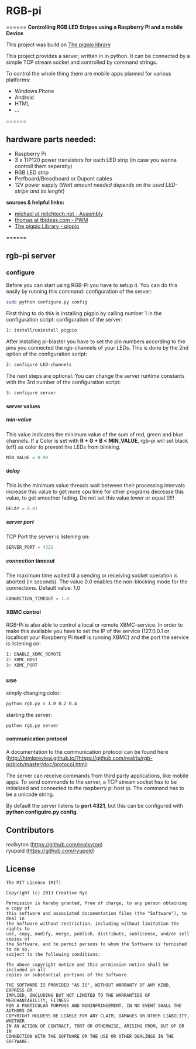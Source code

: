 # RGB-pi
======
**Controlling RGB LED Stripes using a Raspberry Pi and a mobile Device**

This project was build on [The pigpio library](http://abyz.co.uk/rpi/pigpio)
	
This project provides a server, written in in python. It can be connected by a simple TCP stream socket and controlled by command strings.
	
To control the whole thing there are mobile apps planned for various platforms:
  * Windows Phone
  * Android
  * HTML
  * ...

======

## hardware parts needed:
  * Raspberry Pi
  * 3 x TIP120 power transistors for each LED strip (in case you wanna controll them seperatly)
  * RGB LED strip
  * Perfboard/Breadboard or Dupont cables
  * 12V power supply (_Watt amount needed depends on the used LED-stripe and its lenght_)
	
**sources & helpful links:**
  * [michael at mitchtech.net - Assembly](http://mitchtech.net/raspberry-pi-pwm-rgb-led-strip)
  * [thomas at tbideas.com - PWM](http://www.tbideas.com/blog/2013/02/controling-a-high-power-rgb-led-with-a-raspberry-pi)
  * [The pigpio Library - pigpio](http://abyz.co.uk/rpi/pigpio)

======

## rgb-pi server
### configure

Before you can start using RGB-Pi you have to setup it.
You can do this easily by running this command:
configuration of the server:
```bash
sudo python configure.py config
```

First thing to do this is installing pigpio by calling number 1 in the configuration script:
configuration of the server:
```bash
1: install/uninstall pigpio
```

After installing pi-blaster you have to set the pin numbers according to the pins you connected the rgb-channels of your LEDs.
This is done by the 2nd option of the configuration script:
```bash
2: configure LED-channels
```

The next steps are optional.
You can change the server runtime constants with the 3rd number of the configuration script:
```bash
3: configure server
```

#### server values
##### min-value
This value indicates the minimum value of the sum of red, green and blue channels.
If a Color is set with **R + G + B < MIN_VALUE**, rgb-pi will set black (off) as color to prevent the LEDs from blinking.
			
```python
MIN_VALUE = 0.00
```

##### delay
This is the minimum value threads wait between their processing intervals
increase this value to get more cpu time for other programs
decrease this value, to get smoother fading.
Do not set this value lower or equal 0!!!
```python
DELAY = 0.01
```

##### server port
TCP Port the server is listening on: 
```python
SERVER_PORT = 4321
```

##### connection timeout
The maximum time waited til a sending or receiving socket operation is aborted (in seconds).
The value 0.0 enables the non-blocking mode for the connections.
Default value: 1.0
```python
CONNECTION_TIMEOUT = 1.0
```

#### XBMC control
RGB-Pi is also able to control a local or remote XBMC-service.
In order to make this available you have to set the IP of the service (127.0.0.1 or localhost your Raspberry Pi itself is running XBMC)
and the port the service is listening on:
```bash
1: ENABLE_XBMC_REMOTE
2: XBMC_HOST
3: XBMC_PORT
```


### use
simply changing color:
```bash
python rgb.py c 1.0 0.2 0.4
```

starting the server:
```bash
python rgb.py server
```

#### communication protocol
A documentation to the communication protocol can be found here (http://htmlpreview.github.io/?https://github.com/realriu/rgb-pi/blob/master/doc/protocol.html)

The server can receive commands from third party applications, like mobile apps. To send commands to the server, a TCP stream socket has to be initialized and connected to the raspberry pi host ip. The command has to be a unicode string.

By default the server listens to <strong>port 4321</strong>, but this can be configured with **python configutre.py config**.


## Contributors
realkyton (https://github.com/realkyton)  
ryupold (https://github.com/ryupold)

## License
```
The MIT License (MIT)

Copyright (c) 2013 Creative RyU

Permission is hereby granted, free of charge, to any person obtaining a copy of
this software and associated documentation files (the "Software"), to deal in
the Software without restriction, including without limitation the rights to
use, copy, modify, merge, publish, distribute, sublicense, and/or sell copies of
the Software, and to permit persons to whom the Software is furnished to do so,
subject to the following conditions:

The above copyright notice and this permission notice shall be included in all
copies or substantial portions of the Software.

THE SOFTWARE IS PROVIDED "AS IS", WITHOUT WARRANTY OF ANY KIND, EXPRESS OR
IMPLIED, INCLUDING BUT NOT LIMITED TO THE WARRANTIES OF MERCHANTABILITY, FITNESS
FOR A PARTICULAR PURPOSE AND NONINFRINGEMENT. IN NO EVENT SHALL THE AUTHORS OR
COPYRIGHT HOLDERS BE LIABLE FOR ANY CLAIM, DAMAGES OR OTHER LIABILITY, WHETHER
IN AN ACTION OF CONTRACT, TORT OR OTHERWISE, ARISING FROM, OUT OF OR IN
CONNECTION WITH THE SOFTWARE OR THE USE OR OTHER DEALINGS IN THE SOFTWARE.
```
